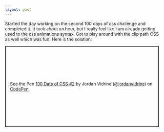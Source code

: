 ```yaml
---
layout: post
---
```

Started the day working on the second 100 days of css challenge and completed it. It took about an hour, but I really feel like I am already getting used to the css animations syntax. Got to play around with the clip path CSS as well which was fun. Here is the solution:

<p class="codepen" data-height="265" data-theme-id="light" data-default-tab="result" data-user="jordanvidrine" data-slug-hash="QXgNzj" data-preview="true" style="height: 265px; box-sizing: border-box; display: flex; align-items: center; justify-content: center; border: 2px solid; margin: 1em 0; padding: 1em;" data-pen-title="100 Dats of CSS #2">
  <span>See the Pen <a href="https://codepen.io/jordanvidrine/pen/QXgNzj/">
  100 Dats of CSS #2</a> by Jordan Vidrine (<a href="https://codepen.io/jordanvidrine">@jordanvidrine</a>)
  on <a href="https://codepen.io">CodePen</a>.</span>
</p>
<script async src="https://static.codepen.io/assets/embed/ei.js"></script>
